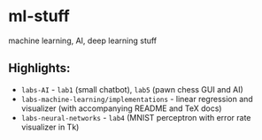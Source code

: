 # ml-stuff
machine learning, AI, deep learning stuff

## Highlights:
+ `labs-AI` - `lab1` (small chatbot), `lab5` (pawn chess GUI and AI)
+ `labs-machine-learning/implementations` - linear regression and visualizer (with accompanying README and TeX docs)
+ `labs-neural-networks` - `lab4` (MNIST perceptron with error rate visualizer in Tk)